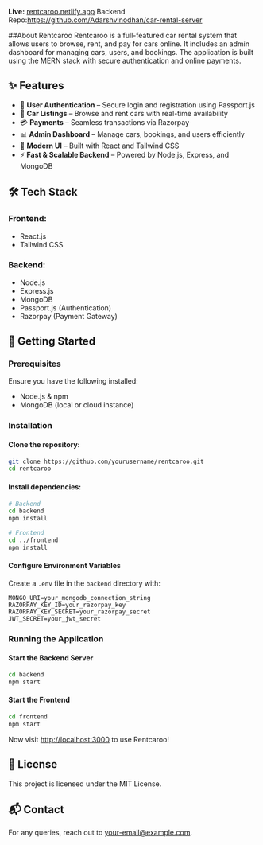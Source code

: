 **Live:** [rentcaroo.netlify.app](https://rentcaroo.netlify.app)
Backend Repo:https://github.com/Adarshvinodhan/car-rental-server

##About Rentcaroo
Rentcaroo is a full-featured car rental system that allows users to browse, rent, and pay for cars online. It includes an admin dashboard for managing cars, users, and bookings. The application is built using the MERN stack with secure authentication and online payments.

## ✨ Features
- 🔑 **User Authentication** – Secure login and registration using Passport.js
- 🚙 **Car Listings** – Browse and rent cars with real-time availability
- 💳 **Payments** – Seamless transactions via Razorpay
- 📊 **Admin Dashboard** – Manage cars, bookings, and users efficiently
- 🎨 **Modern UI** – Built with React and Tailwind CSS
- ⚡ **Fast & Scalable Backend** – Powered by Node.js, Express, and MongoDB

## 🛠 Tech Stack
### Frontend:
- React.js
- Tailwind CSS

### Backend:
- Node.js
- Express.js
- MongoDB
- Passport.js (Authentication)
- Razorpay (Payment Gateway)

## 🚀 Getting Started
### Prerequisites
Ensure you have the following installed:
- Node.js & npm
- MongoDB (local or cloud instance)

### Installation
#### Clone the repository:
```bash
git clone https://github.com/yourusername/rentcaroo.git
cd rentcaroo
```
#### Install dependencies:
```bash
# Backend
cd backend
npm install

# Frontend
cd ../frontend
npm install
```
#### Configure Environment Variables
Create a `.env` file in the `backend` directory with:
```
MONGO_URI=your_mongodb_connection_string
RAZORPAY_KEY_ID=your_razorpay_key
RAZORPAY_KEY_SECRET=your_razorpay_secret
JWT_SECRET=your_jwt_secret
```

### Running the Application
#### Start the Backend Server
```bash
cd backend
npm start
```
#### Start the Frontend
```bash
cd frontend
npm start
```
Now visit [http://localhost:3000](http://localhost:3000) to use Rentcaroo!

## 📜 License
This project is licensed under the MIT License.

## 📬 Contact
For any queries, reach out to [your-email@example.com](mailto:your-email@example.com).

